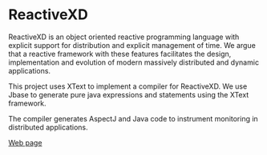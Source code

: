 # ReactiveXD
  ReactiveXD is an object oriented reactive programming language with explicit support for distribution and explicit management of time. We argue that a reactive framework with these features facilitates the design, implementation and evolution of modern massively distributed and dynamic applications. 
  
  This project uses XText to implement a compiler for ReactiveXD. We use Jbase to generate pure java expressions and statements using the XText framework.
  
  The compiler generates AspectJ and Java code to instrument monitoring in distributed applications.
  
  [Web page](https://danbeltf.github.io/rexd/)
